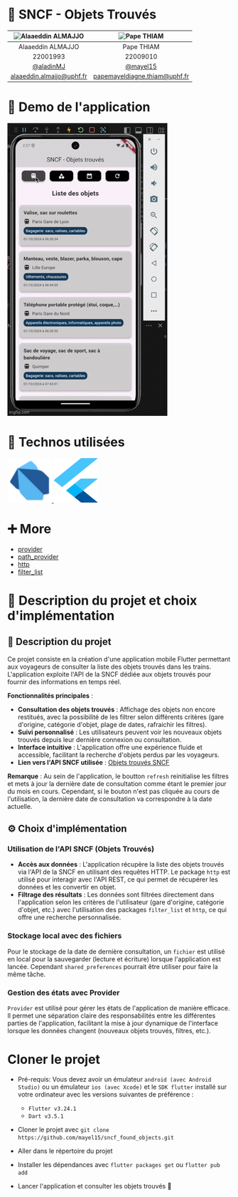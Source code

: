 # 🔎 SNCF - Objets Trouvés

| ![Alaaeddin ALMAJJO](https://avatars.githubusercontent.com/u/77294802?v=4) | ![Pape THIAM](https://avatars.githubusercontent.com/u/97792012?v=4) |
| :------------------------------------------------------------------------: | :-----------------------------------------------------------------: |
|                             Alaaeddin ALMAJJO                              |                             Pape THIAM                              |
|                                  22001993                                  |                              22009010                               |
|                  [@aladinMJ](https://github.com/aladinMJ)                  |               [@mayel15](https://github.com/mayel15)                |
|                         alaaeddin.almajjo@uphf.fr                          |                    papemayeldiagne.thiam@uphf.fr                    |

# 📱 Demo de l'application

![alt text](readme-images/found-objects-app-demo.gif)

# 🧰 Technos utilisées

<a href="https://dart.dev" target="_blank" rel="noreferrer"> <img src="./readme-images/dart.svg" alt="dart" width="100" height="100"/> </a> <a href="https://flutter.dev" target="_blank" rel="noreferrer"> <img src="./readme-images/flutter.svg" alt="flutter" width="100" height="100"/> </a>

# ➕ More

- [provider](https://pub.dev/packages/syncfusion_flutter_datepicker)
- [path_provider](https://pub.dev/packages/path_provider)
- [http](https://pub.dev/packages/http)
- [filter_list](https://pub.dev/packages/filter_list)

# 🧐 Description du projet et choix d'implémentation

## 📄 Description du projet

Ce projet consiste en la création d'une application mobile Flutter permettant aux voyageurs de consulter la liste des objets trouvés dans les trains. L'application exploite l'API de la SNCF dédiée aux objets trouvés pour fournir des informations en temps réel.

**Fonctionnalités principales** :

- **Consultation des objets trouvés** : Affichage des objets non encore restitués, avec la possibilité de les filtrer selon différents critères (gare d'origine, catégorie d'objet, plage de dates, rafraichir les filtres).
- **Suivi personnalisé** : Les utilisateurs peuvent voir les nouveaux objets trouvés depuis leur dernière connexion ou consultation.
- **Interface intuitive** : L'application offre une expérience fluide et accessible, facilitant la recherche d'objets perdus par les voyageurs.
- **Lien vers l'API SNCF utilisée** : [Objets trouvés SNCF](https://data.sncf.com/explore/dataset/objets-trouves-restitution/api/)

**Remarque** : Au sein de l'application, le boutton `refresh` reinitialise les filtres et mets à jour la dernière date de consultation comme étant le premier jour du mois en cours. Cependant, si le bouton n'est pas cliquée au cours de l'utilisation, la dernière date de consultation va correspondre à la date actuelle.

## ⚙️ Choix d'implémentation

### Utilisation de l'API SNCF (Objets Trouvés)

- **Accès aux données** : L'application récupère la liste des objets trouvés via l'API de la SNCF en utilisant des requêtes HTTP. Le package `http` est utilisé pour interagir avec l'API REST, ce qui permet de récupérer les données et les convertir en objet.
- **Filtrage des résultats** : Les données sont filtrées directement dans l'application selon les critères de l'utilisateur (gare d'origine, catégorie d'objet, etc.) avec l'utilisation des packages `filter_list` et `http`, ce qui offre une recherche personnalisée.

### Stockage local avec des fichiers

Pour le stockage de la date de dernière consultation, un `fichier` est utilisé en local pour la sauvegarder (lecture et écriture) lorsque l'application est lancée. Cependant `shared_preferences` pourrait être utiliser pour faire la même tâche.

### Gestion des états avec Provider

`Provider` est utilisé pour gérer les états de l'application de manière efficace. Il permet une séparation claire des responsabilités entre les différentes parties de l'application, facilitant la mise à jour dynamique de l'interface lorsque les données changent (nouveaux objets trouvés, filtres, etc.).

# Cloner le projet

- Pré-requis: Vous devez avoir un émulateur `android (avec Android Studio)` ou un émulateur `ios (avec Xcode)` et le `SDK flutter` installé sur votre ordinateur avec les versions suivantes de préférence :

  - `Flutter v3.24.1`
  - `Dart v3.5.1`

- Cloner le projet avec `git clone https://github.com/mayel15/sncf_found_objects.git`

- Aller dans le répertoire du projet

- Installer les dépendances avec `flutter packages get` ou `flutter pub add`

- Lancer l'application et consulter les objets trouvés 🥳
